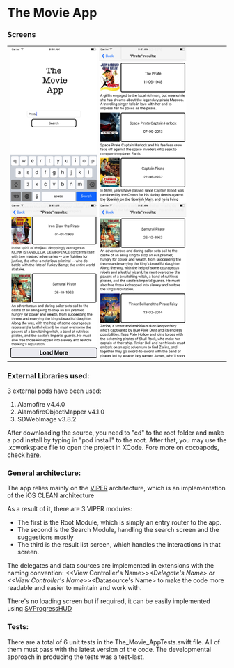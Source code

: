 # The Movie App #

### Screens ###

<table>
  <tr>
    <td>
      <img src="./meta/image/1.png" width="200"/>
      <img src="./meta/image/2.png" width="200"/>
      <img src="./meta/image/3.png" width="200"/>
      <img src="./meta/image/4.png" width="200"/>
    </td>
  </tr>
</table>

### External Libraries used: ###

3 external pods have been used:

1. Alamofire v4.4.0
1. AlamofireObjectMapper v4.1.0
1. SDWebImage v3.8.2

After downloading the source, you need to "cd" to the root folder and make a pod install by typing in  "pod install" to the root. After that, you may use the .xcworkspace file to open the project in XCode. Fore more on cocoapods, check [here](https://cocoapods.org/).

### General architecture: ###

The app relies mainly on the [VIPER](http://clean-swift.com/clean-swift-ios-architecture/) architecture, which is an implementation of the iOS CLEAN architecture

As a result of it, there are 3 VIPER modules:

* The first is the Root Module, which is simply an entry router to the app. 
* The second is the Search Module, handling the search screen and the suggestions mostly
* The third is the result list screen, which handles the interactions in that screen.

The delegates and data sources are implemented in extensions with the naming convention: <<View Controller's Name>>_<Delegate's Name> or <<View Controller's Name>>_<Datasource's Name> to make the code more readable and easier to maintain and work with.

There's no loading screen but if required, it can be easily implemented using [SVProgressHUD](https://github.com/SVProgressHUD/SVProgressHUD) 

### Tests: ###

There are a total of 6 unit tests in the The_Movie_AppTests.swift file. All of them must pass with the latest version of the code. The developmental approach in producing the tests was a test-last.
